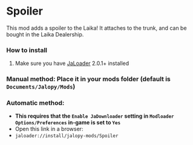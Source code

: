 # Spoiler

This mod adds a spoiler to the Laika! It attaches to the trunk, and can be bought in the Laika Dealership.

### How to install
1. Make sure you have [JaLoader](https://github.com/theLeaxx/JaLoader) 2.0.1+ installed
### Manual method: Place it in your mods folder (default is `Documents/Jalopy/Mods`)
### Automatic method: 
* **This requires that the `Enable JaDownloader` setting in `Modloader Options/Preferences` in-game is set to `Yes`**
* Open this link in a browser:
* `jaloader://install/jalopy-mods/Spoiler`

